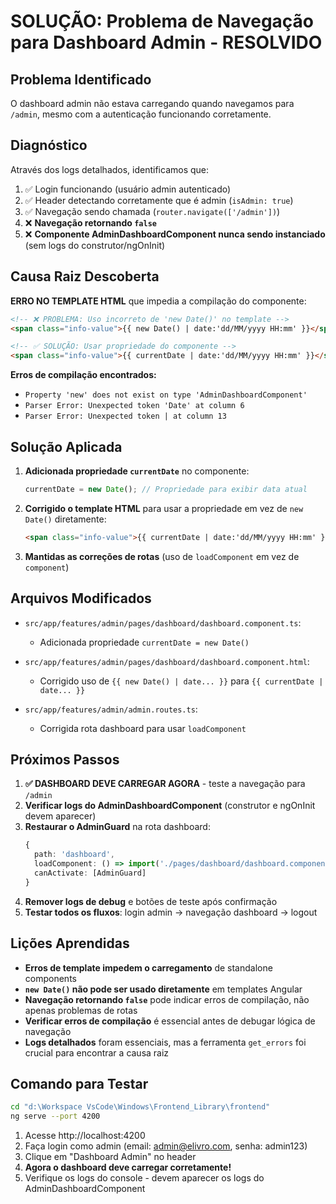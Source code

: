 # SOLUÇÃO: Problema de Navegação para Dashboard Admin - RESOLVIDO

## Problema Identificado
O dashboard admin não estava carregando quando navegamos para `/admin`, mesmo com a autenticação funcionando corretamente.

## Diagnóstico
Através dos logs detalhados, identificamos que:
1. ✅ Login funcionando (usuário admin autenticado)
2. ✅ Header detectando corretamente que é admin (`isAdmin: true`)
3. ✅ Navegação sendo chamada (`router.navigate(['/admin'])`)
4. ❌ **Navegação retornando `false`**
5. ❌ **Componente AdminDashboardComponent nunca sendo instanciado** (sem logs do construtor/ngOnInit)

## Causa Raiz Descoberta
**ERRO NO TEMPLATE HTML** que impedia a compilação do componente:

```html
<!-- ❌ PROBLEMA: Uso incorreto de 'new Date()' no template -->
<span class="info-value">{{ new Date() | date:'dd/MM/yyyy HH:mm' }}</span>

<!-- ✅ SOLUÇÃO: Usar propriedade do componente -->
<span class="info-value">{{ currentDate | date:'dd/MM/yyyy HH:mm' }}</span>
```

**Erros de compilação encontrados:**
- `Property 'new' does not exist on type 'AdminDashboardComponent'`
- `Parser Error: Unexpected token 'Date' at column 6`
- `Parser Error: Unexpected token | at column 13`

## Solução Aplicada
1. **Adicionada propriedade `currentDate`** no componente:
   ```typescript
   currentDate = new Date(); // Propriedade para exibir data atual
   ```

2. **Corrigido o template HTML** para usar a propriedade em vez de `new Date()` diretamente:
   ```html
   <span class="info-value">{{ currentDate | date:'dd/MM/yyyy HH:mm' }}</span>
   ```

3. **Mantidas as correções de rotas** (uso de `loadComponent` em vez de `component`)

## Arquivos Modificados
- `src/app/features/admin/pages/dashboard/dashboard.component.ts`:
  - Adicionada propriedade `currentDate = new Date()`

- `src/app/features/admin/pages/dashboard/dashboard.component.html`:
  - Corrigido uso de `{{ new Date() | date... }}` para `{{ currentDate | date... }}`

- `src/app/features/admin/admin.routes.ts`:
  - Corrigida rota dashboard para usar `loadComponent`

## Próximos Passos
1. **✅ DASHBOARD DEVE CARREGAR AGORA** - teste a navegação para `/admin`
2. **Verificar logs do AdminDashboardComponent** (construtor e ngOnInit devem aparecer)
3. **Restaurar o AdminGuard** na rota dashboard:
   ```typescript
   {
     path: 'dashboard',
     loadComponent: () => import('./pages/dashboard/dashboard.component').then(m => m.AdminDashboardComponent),
     canActivate: [AdminGuard]
   }
   ```
4. **Remover logs de debug** e botões de teste após confirmação
5. **Testar todos os fluxos**: login admin → navegação dashboard → logout

## Lições Aprendidas
- **Erros de template impedem o carregamento** de standalone components
- **`new Date()` não pode ser usado diretamente** em templates Angular
- **Navegação retornando `false`** pode indicar erros de compilação, não apenas problemas de rotas
- **Verificar erros de compilação** é essencial antes de debugar lógica de navegação
- **Logs detalhados** foram essenciais, mas a ferramenta `get_errors` foi crucial para encontrar a causa raiz

## Comando para Testar
```bash
cd "d:\Workspace VsCode\Windows\Frontend_Library\frontend"
ng serve --port 4200
```

1. Acesse http://localhost:4200
2. Faça login como admin (email: admin@elivro.com, senha: admin123)
3. Clique em "Dashboard Admin" no header
4. **Agora o dashboard deve carregar corretamente!**
5. Verifique os logs do console - devem aparecer os logs do AdminDashboardComponent
